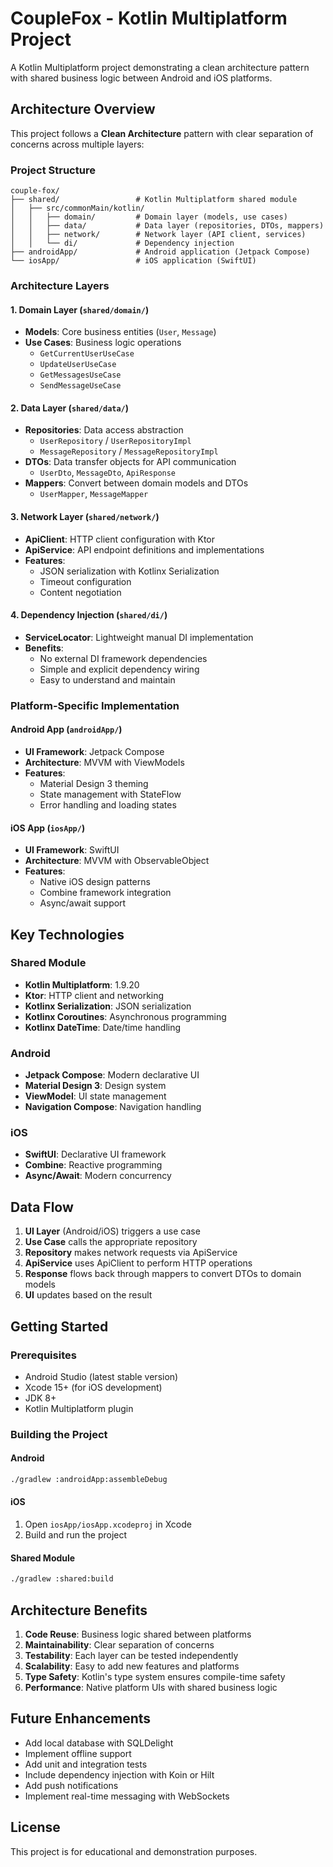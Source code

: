 # CoupleFox - Kotlin Multiplatform Project

A Kotlin Multiplatform project demonstrating a clean architecture pattern with shared business logic between Android and iOS platforms.

## Architecture Overview

This project follows a **Clean Architecture** pattern with clear separation of concerns across multiple layers:

### Project Structure

```
couple-fox/
├── shared/                 # Kotlin Multiplatform shared module
│   ├── src/commonMain/kotlin/
│   │   ├── domain/         # Domain layer (models, use cases)
│   │   ├── data/           # Data layer (repositories, DTOs, mappers)
│   │   ├── network/        # Network layer (API client, services)
│   │   └── di/             # Dependency injection
├── androidApp/             # Android application (Jetpack Compose)
└── iosApp/                 # iOS application (SwiftUI)
```

### Architecture Layers

#### 1. Domain Layer (`shared/domain/`)
- **Models**: Core business entities (`User`, `Message`)
- **Use Cases**: Business logic operations
  - `GetCurrentUserUseCase`
  - `UpdateUserUseCase`
  - `GetMessagesUseCase`
  - `SendMessageUseCase`

#### 2. Data Layer (`shared/data/`)
- **Repositories**: Data access abstraction
  - `UserRepository` / `UserRepositoryImpl`
  - `MessageRepository` / `MessageRepositoryImpl`
- **DTOs**: Data transfer objects for API communication
  - `UserDto`, `MessageDto`, `ApiResponse`
- **Mappers**: Convert between domain models and DTOs
  - `UserMapper`, `MessageMapper`

#### 3. Network Layer (`shared/network/`)
- **ApiClient**: HTTP client configuration with Ktor
- **ApiService**: API endpoint definitions and implementations
- **Features**:
  - JSON serialization with Kotlinx Serialization
  - Timeout configuration
  - Content negotiation

#### 4. Dependency Injection (`shared/di/`)
- **ServiceLocator**: Lightweight manual DI implementation
- **Benefits**:
  - No external DI framework dependencies
  - Simple and explicit dependency wiring
  - Easy to understand and maintain

### Platform-Specific Implementation

#### Android App (`androidApp/`)
- **UI Framework**: Jetpack Compose
- **Architecture**: MVVM with ViewModels
- **Features**:
  - Material Design 3 theming
  - State management with StateFlow
  - Error handling and loading states

#### iOS App (`iosApp/`)
- **UI Framework**: SwiftUI
- **Architecture**: MVVM with ObservableObject
- **Features**:
  - Native iOS design patterns
  - Combine framework integration
  - Async/await support

## Key Technologies

### Shared Module
- **Kotlin Multiplatform**: 1.9.20
- **Ktor**: HTTP client and networking
- **Kotlinx Serialization**: JSON serialization
- **Kotlinx Coroutines**: Asynchronous programming
- **Kotlinx DateTime**: Date/time handling

### Android
- **Jetpack Compose**: Modern declarative UI
- **Material Design 3**: Design system
- **ViewModel**: UI state management
- **Navigation Compose**: Navigation handling

### iOS
- **SwiftUI**: Declarative UI framework
- **Combine**: Reactive programming
- **Async/Await**: Modern concurrency

## Data Flow

1. **UI Layer** (Android/iOS) triggers a use case
2. **Use Case** calls the appropriate repository
3. **Repository** makes network requests via ApiService
4. **ApiService** uses ApiClient to perform HTTP operations
5. **Response** flows back through mappers to convert DTOs to domain models
6. **UI** updates based on the result

## Getting Started

### Prerequisites
- Android Studio (latest stable version)
- Xcode 15+ (for iOS development)
- JDK 8+
- Kotlin Multiplatform plugin

### Building the Project

#### Android
```bash
./gradlew :androidApp:assembleDebug
```

#### iOS
1. Open `iosApp/iosApp.xcodeproj` in Xcode
2. Build and run the project

#### Shared Module
```bash
./gradlew :shared:build
```

## Architecture Benefits

1. **Code Reuse**: Business logic shared between platforms
2. **Maintainability**: Clear separation of concerns
3. **Testability**: Each layer can be tested independently
4. **Scalability**: Easy to add new features and platforms
5. **Type Safety**: Kotlin's type system ensures compile-time safety
6. **Performance**: Native platform UIs with shared business logic

## Future Enhancements

- Add local database with SQLDelight
- Implement offline support
- Add unit and integration tests
- Include dependency injection with Koin or Hilt
- Add push notifications
- Implement real-time messaging with WebSockets

## License

This project is for educational and demonstration purposes.
